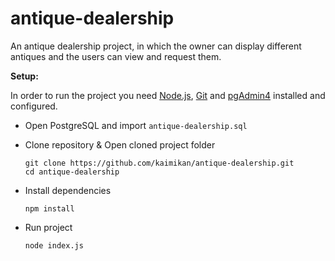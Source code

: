 # antique-dealership

An antique dealership project, in which the owner can display different antiques and the users can view and request them.

**Setup:**

In order to run the project you need [Node.js](https://nodejs.org/en), [Git](https://git-scm.com/) and [pgAdmin4](https://www.pgadmin.org/download/pgadmin-4-windows/) installed and configured.

* Open PostgreSQL and import `antique-dealership.sql`
  
* Clone repository & Open cloned project folder
  ```
  git clone https://github.com/kaimikan/antique-dealership.git
  cd antique-dealership
  ```
  
* Install dependencies
  ```
  npm install
  ```
  
* Run project
  ```
  node index.js
  ```
